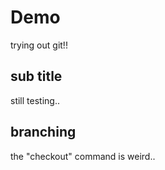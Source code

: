 # Demo

trying out git!!

## sub title

still testing..

## branching

the "checkout" command is weird..